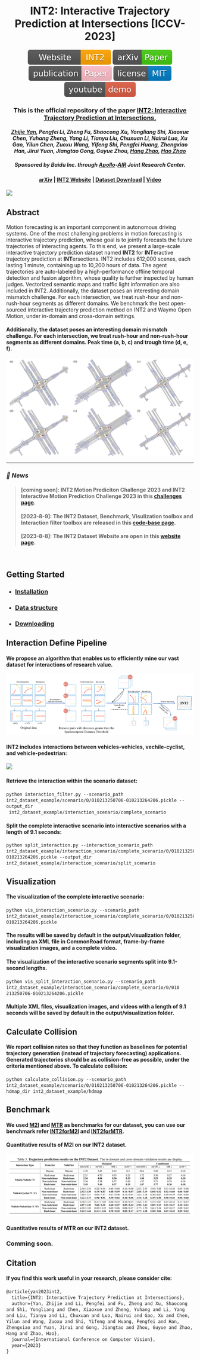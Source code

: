<h1 align="center">INT2: Interactive Trajectory Prediction at Intersections [ICCV-2023]</h1>

<p align="center">
<a href="https://int2.cn/"><img  src="docs/icon/Website-INT2.svg" ></a>
<a href="https://arxiv.org/"><img  src="docs/icon/arXiv-Paper.svg" ></a>
<a href="https://arxiv.org/"><img  src="docs/icon/publication-Paper.svg" ></a>
<a href="https://github.com/AIR-DISCOVER/INT2/blob/main/LICENSE"><img  src="docs/icon/license-MIT.svg"></a>
<a href="https://youtu.be/KNkuakDvgVc"><img  src="docs/icon/youtube-demo.svg"></a>
</p>
<h3 align="center">This is the official repository of the paper <a href='"https://arxiv.org'>INT2: Interactive Trajectory Prediction at Intersections.</a></h3>

<h4 align="center"><em><a href="https://github.com/BJHYZJ">Zhijie Yan</a>, Pengfei Li, Zheng Fu, Shaocong Xu, Yongliang Shi, Xiaoxue Chen, Yuhang Zheng, Yang Li, Tianyu Liu, Chuxuan Li, Nairui Luo, Xu Gao, Yilun Chen, Zuoxu Wang, Yifeng Shi, Pengfei Huang, Zhengxiao Han, Jirui Yuan, Jiangtao Gong, Guyue Zhou, <a href="https://hangzhaomit.github.io/">Hang Zhao</a>, <a href="https://sites.google.com/view/fromandto">Hao Zhao</a></em></h4>

<h5 align="center">Sponsored by Baidu Inc. through <a href="https://www.apollo.auto/">Apollo</a>-<a href="https://air.tsinghua.edu.cn/en/">AIR</a> Joint Research Center.</h5>

<h4 align="center">
<a href='https://arxiv.org'>arXiv</a> | <a href='https://int2.cn'>INT2 Website</a> | <a href='https://int2.cn/download'>Dataset Download</a> | <a href='https://youtu.be/KNkuakDvgVc'>Video</a>
</h4>

<a align="docs/images/pic1.png"><img src="docs/images/pic1.png"></a>

## Abstract
Motion forecasting is an important component in autonomous driving systems. One of the most challenging problems in motion forecasting is interactive trajectory prediction, whose goal is to jointly forecasts the future trajectories of interacting agents.
To this end, we present a large-scale interactive trajectory prediction dataset named <strong>INT2</strong> for <strong>INT</strong>eractive trajectory prediction at <strong>INT</strong>ersections. 
INT2 includes 612,000 scenes, each lasting 1 minute, containing up to 10,200 hours of data. 
The agent trajectories are auto-labeled by a high-performance offline temporal detection and fusion algorithm, whose quality is further inspected by human judges. Vectorized semantic maps and traffic light information are also included in INT2.
Additionally, the dataset poses an interesting domain mismatch challenge. 
For each intersection, we treat rush-hour and non-rush-hour segments as different domains.
We benchmark the best open-sourced interactive trajectory prediction method on INT2 and Waymo Open Motion, under in-domain and cross-domain settings.


<h4 align='left'>Additionally, the dataset poses an interesting domain mismatch challenge. For each intersection, we treat rush-hour and
non-rush-hour segments as different domains. Peak time (a, b, c) and trough time (d, e, f).</h4>
<a align='center'><img src='docs/images/teaser.png'></a>


<hr>

<h3><strong><i>🚀 News</i></strong></h3>

><h4>[coming soon]: INT2 Motion Prediciton Challenge 2023 and INT2 Interactive Motion Prediction Challenge 2023 in this <a href="https://int2.cn/challenges">challenges page</a>.</h4>
>
><h4>[2023-8-9]: The INT2 Dataset, Benchmark, Visulization toolbox and Interaction filter toolbox are released in this <a href="https://github.com/AIR-DISCOVER/INT2">code-base page</a>.</h4>
>
><h4>[2023-8-8]: The INT2 Dataset Website are open in this <a href="https://int2.cn">website page</a>.</h4>
> 
<br>

## Getting Started

- <h3><strong><a href='docs/INSTALL.md'>Installation</a></strong></h3>
- <h3><strong><a href='docs/DATA_STRUCTURE.md'>Data structure</a></strong></h3> 
- <h3><strong><a href='docs/DOWNLOADING.md'>Downloading</a></strong></h3> 



## Interaction Define Pipeline
<h4 align='left'>We propose an algorithm that enables us to efficiently mine our vast dataset for interactions of research value.</h4>
<a align="center"><img src="docs/images/main.png"></a>

<h4 align='left'>INT2 includes interactions between vehicles-vehicles, vechile-cyclist, and vehicle-pedestrian:</h4>
<a align='center'><img src='docs/images/interactions_data_examples.png'></a>

<h4 align='left'>Retrieve the interaction within the scenario dataset:</h4>

```
python interaction_filter.py --scenario_path int2_dataset_example/scenario/0/010213250706-010213264206.pickle --output_dir
 int2_dataset_example/interaction_scenario/complete_scenario
```

<h4 align='left'>Split the complete interactive scenario into interactive scenarios with a length of 9.1 seconds:</h4>

```
python split_interaction.py --interaction_scenario_path int2_dataset_example/interaction_scenario/complete_scenario/0/010213250706-010213264206.pickle --output_dir int2_dataset_example/interaction_scenario/split_scenario
```

## Visualization
<h4 align='left'>The visualization of the complete interactive scenario:</h4>

```
python vis_interaction_scenario.py --scenario_path int2_dataset_example/interaction_scenario/complete_scenario/0/010213250706-010213264206.pickle
```

<h4 align='left'>The results will be saved by default in the output/visualization folder, including an XML file in CommonRoad format, frame-by-frame visualization images, and a complete video.</h4>

<h4 align='left'>The visualization of the interactive scenario segments split into 9.1-second lengths.</h4>

```
python vis_split_interaction_scenario.py --scenario_path int2_dataset_example/interaction_scenario/complete_scenario/0/010
213250706-010213264206.pickle
```

<h4 align='left'>Multiple XML files, visualization images, and videos with a length of 9.1 seconds will be saved by default in the output/visualization folder.</h4>

## Calculate Collision
<h4 align="left">We report collision rates so that they function as baselines for potential trajectory generation (instead of trajectory forecasting) applications. Generated trajectories should be as collision-free as possible, under the criteria mentioned above. To calculate collision: </h4>

```
python calculate_collision.py --scenario_path int2_dataset_example/scenario/0/010213250706-010213264206.pickle --hdmap_dir int2_dataset_example/hdmap
```

## Benchmark
<h4 align='left'>We used <a href="https://github.com/Tsinghua-MARS-Lab/M2I">M2I</a> and <a href="https://github.com/sshaoshuai/MTR">MTR</a> as benchmarks for our dataset, you can use our benchmark refer <a href='docs/START_M2I.md'>INT2forM2I</a> and <a href='docs/START_MTR.md'>INT2forMTR</a>.


<h4 align='left'>Quantitative results of M2I on our INT2 dataset.</h4>
<a align='center'><img src='docs/images/model_results.png'></a>

<h4 align='left'>Quantitative results of MTR on our INT2 dataset.</h4>
<h3 align='left'>Comming soon.</h3>

## Citation
<h4 align='left'>If you find this work useful in your research, please consider cite:</h4>


```
@article{yan2023int2,
  title={INT2: Interactive Trajectory Prediction at Intersections},
  author={Yan, Zhijie and Li, Pengfei and Fu, Zheng and Xu, Shaocong and Shi, Yongliang and Chen, Xiaoxue and Zheng, Yuhang and Li, Yang and Liu, Tianyu and Li, Chuxuan and Luo, Nairui and Gao, Xu and Chen, Yilun and Wang, Zuoxu and Shi, Yifeng and Huang, Pengfei and Han, Zhengxiao and Yuan, Jirui and Gong, Jiangtao and Zhou, Guyue and Zhao, Hang and Zhao, Hao},
  journal={International Conference on Computer Vision},
  year={2023}
}
```